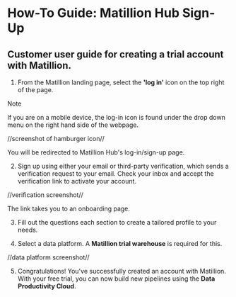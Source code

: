 # How-To Guide: Matillion Hub Sign-Up
## Customer user guide for creating a trial account with Matillion.

1. From the Matillion landing page, select the **'log in'** icon on the top right of the page.

> [!NOTE]  
If you are on a mobile device, the log-in icon is found under the drop down menu on the right hand side of the webpage.

//screenshot of hamburger icon//

You will be redirected to Matillion Hub's log-in/sign-up page.

2. Sign up using either your email or third-party verification, which sends a verification request to your email. Check your inbox and accept the verification link to activate your account.

//verification screenshot//

The link takes you to an onboarding page. 

3. Fill out the questions each section to create a tailored profile to your needs.

4. Select a data platform. A **Matillion trial warehouse** is required for this.

//data platform screenshot//


5. Congratulations! You've successfully created an account with Matillion. With your free trial, you can now build new pipelines using the **Data Productivity Cloud**. 
